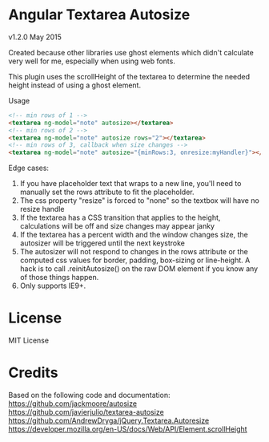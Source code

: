 Angular Textarea Autosize
=

v1.2.0 May 2015

Created because other libraries use ghost elements which didn't calculate very well for me, especially when using web fonts.

This plugin uses the scrollHeight of the textarea to determine the needed height instead of using a ghost element.

Usage
```html 
<!-- min rows of 1 -->
<textarea ng-model="note" autosize></textarea>
<!-- min rows of 2 -->
<textarea ng-model="note" autosize rows="2"></textarea>
<!-- min rows of 3, callback when size changes -->
<textarea ng-model="note" autosize="{minRows:3, onresize:myHandler}"></textarea>
```

Edge cases:

1. If you have placeholder text that wraps to a new line, you'll need to manually set the rows attribute to fit the placeholder.
2. The css property "resize" is forced to "none" so the textbox will have no resize handle
3. If the textarea has a CSS transition that applies to the height, calculations will be off and size changes may appear janky
4. If the textarea has a percent width and the window changes size, the autosizer will be triggered until the next keystroke
5. The autosizer will not respond to changes in the rows attribute or the computed css values for border, padding, box-sizing or line-height. A hack is to call .reinitAutosize() on the raw DOM element if you know any of those things happen.
6. Only supports IE9+.

License
==
MIT License

Credits
==
Based on the following code and documentation:
https://github.com/jackmoore/autosize
https://github.com/javierjulio/textarea-autosize
https://github.com/AndrewDryga/jQuery.Textarea.Autoresize
https://developer.mozilla.org/en-US/docs/Web/API/Element.scrollHeight